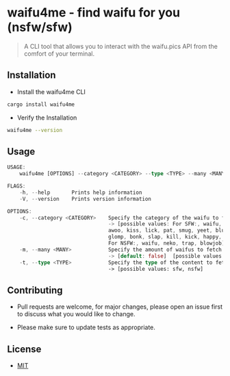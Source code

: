# waifu4me - find waifu for you (nsfw/sfw)

> A CLI tool that allows you to interact with the waifu.pics API from the comfort of your terminal.

## Installation

- Install the waifu4me CLI

```sh
cargo install waifu4me
```

- Verify the Installation

```sh
waifu4me --version
```

## Usage

```rust
USAGE:
    waifu4me [OPTIONS] --category <CATEGORY> --type <TYPE> --many <MANY>

FLAGS:
    -h, --help       Prints help information
    -V, --version    Prints version information

OPTIONS:
    -c, --category <CATEGORY>    Specify the category of the waifu to fetch.
                                 -> [possible values: For SFW:, waifu, nekoshinobu, megumin, bully, cuddle, cry, hug,
                                 awoo, kiss, lick, pat, smug, yeet, blush, smile, wave, highfive, handhold, nom, bite,
                                 glomp, bonk, slap, kill, kick, happy, wink, poke, dance, cringe,
                                 For NSFW:, waifu, neko, trap, blowjob]
    -m, --many <MANY>            Specify the amount of waifus to fetch (true for many).
                                 -> [default: false]  [possible values: true, false]
    -t, --type <TYPE>            Specify the type of the content to fetch.
                                 -> [possible values: sfw, nsfw]
```

## Contributing

- Pull requests are welcome, for major changes, please open an issue first to
discuss what you would like to change.

- Please make sure to update tests as appropriate.

## License

- [MIT](./LICENSE)
